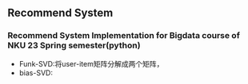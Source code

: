 ## Recommend System 
### Recommend System Implementation for Bigdata course of NKU 23 Spring semester(python)

- Funk-SVD:将user-item矩阵分解成两个矩阵，
- bias-SVD: